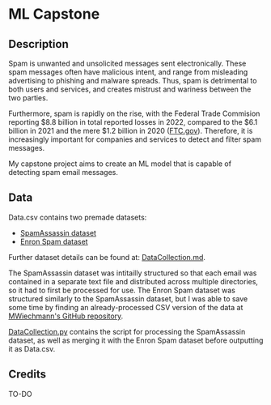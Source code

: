 # ML Capstone

## Description

Spam is unwanted and unsolicited messages sent electronically. These spam messages often have malicious intent, and range from misleading advertising to phishing and malware spreads. Thus, spam is detrimental to both users and services, and creates mistrust and wariness between the two parties. 

Furthermore, spam is rapidly on the rise, with the Federal Trade Commision reporting $8.8 billion in total reported losses in 2022, compared to the $6.1 billion in 2021 and the mere $1.2 billion in 2020 ([FTC.gov](https://www.ftc.gov/business-guidance/blog/2023/02/ftc-crunches-2022-numbers-see-where-scammers-continue-crunch-consumers)). Therefore, it is increasingly important for companies and services to detect and filter spam messages. 

My capstone project aims to create an ML model that is capable of detecting spam email messages.  

## Data

Data.csv contains two premade datasets: 
- [SpamAssassin dataset](https://spamassassin.apache.org/old/publiccorpus/)
- [Enron Spam dataset](https://www2.aueb.gr/users/ion/data/enron-spam/)   

Further dataset details can be found at: [DataCollection.md](https://github.com/anastasiaarsky/ML_Capstone/blob/main/DataCollection.md).

The SpamAssassin dataset was intitailly structured so that each email was contained in a separate text file and distributed across multiple directories, so it had to first be processed for use. The Enron Spam dataset was structured similarly to the SpamAssassin dataset, but I was able to save some time by finding an already-processed CSV version of the data at [MWiechmann's GitHub repository](https://github.com/MWiechmann/enron_spam_data).

[DataCollection.py](https://github.com/anastasiaarsky/ML_Capstone/blob/main/DataCollection.py) contains the script for processing the SpamAssassin dataset, as well as merging it with the Enron Spam dataset before outputting it as Data.csv. 

## Credits

TO-DO
